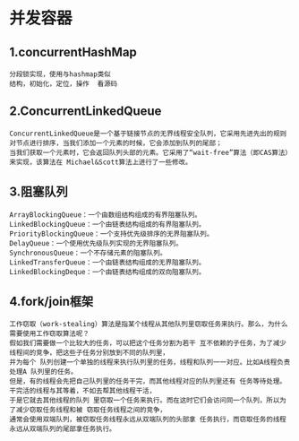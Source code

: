 # 并发容器

## 1.concurrentHashMap
    分段锁实现，使用与hashmap类似
    结构，初始化，定位，操作  看源码

## 2.ConcurrentLinkedQueue
    ConcurrentLinkedQueue是一个基于链接节点的无界线程安全队列，它采用先进先出的规则对节点进行排序，当我们添加一个元素的时候，它会添加到队列的尾部；
    当我们获取一个元素时，它会返回队列头部的元素。它采用了“wait-free”算法（即CAS算法）来实现，该算法在 Michael&Scott算法上进行了一些修改。

## 3.阻塞队列
    ArrayBlockingQueue：一个由数组结构组成的有界阻塞队列。
    LinkedBlockingQueue：一个由链表结构组成的有界阻塞队列。
    PriorityBlockingQueue：一个支持优先级排序的无界阻塞队列。
    DelayQueue：一个使用优先级队列实现的无界阻塞队列。
    SynchronousQueue：一个不存储元素的阻塞队列。
    LinkedTransferQueue：一个由链表结构组成的无界阻塞队列。
    LinkedBlockingDeque：一个由链表结构组成的双向阻塞队列。

## 4.fork/join框架
    工作窃取（work-stealing）算法是指某个线程从其他队列里窃取任务来执行。那么，为什么 需要使用工作窃取算法呢？
    假如我们需要做一个比较大的任务，可以把这个任务分割为若干 互不依赖的子任务，为了减少线程间的竞争，把这些子任务分别放到不同的队列里，
    并为每个 队列创建一个单独的线程来执行队列里的任务，线程和队列一一对应。比如A线程负责处理A 队列里的任务。
    但是，有的线程会先把自己队列里的任务干完，而其他线程对应的队列里还有 任务等待处理。干完活的线程与其等着，不如去帮其他线程干活，
    于是它就去其他线程的队列 里窃取一个任务来执行。而在这时它们会访问同一个队列，所以为了减少窃取任务线程和被 窃取任务线程之间的竞争，
    通常会使用双端队列，被窃取任务线程永远从双端队列的头部拿 任务执行，而窃取任务的线程永远从双端队列的尾部拿任务执行。